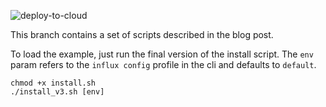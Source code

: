![deploy-to-cloud](https://github.com/russorat/influxdb-gitops/workflows/deploy-to-cloud/badge.svg)

This branch contains a set of scripts described in the blog post.


To load the example, just run the final version of the install script. The `env` param refers to the `influx config` profile in the cli and defaults to `default`.
```
chmod +x install.sh
./install_v3.sh [env]
```


